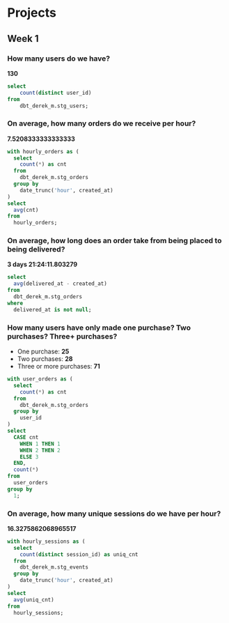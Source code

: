 # Projects

## Week 1

### How many users do we have?

**130**

```sql
select
    count(distinct user_id)
from
    dbt_derek_m.stg_users;
```

### On average, how many orders do we receive per hour?

**7.5208333333333333**

```sql
with hourly_orders as (
  select
    count(*) as cnt
  from
    dbt_derek_m.stg_orders
  group by
    date_trunc('hour', created_at)
)
select
  avg(cnt)
from
  hourly_orders;
```

### On average, how long does an order take from being placed to being delivered?

**3 days 21:24:11.803279**

```sql
select
  avg(delivered_at - created_at)
from
  dbt_derek_m.stg_orders
where
  delivered_at is not null;
```

### How many users have only made one purchase? Two purchases? Three+ purchases?

- One purchase: **25**
- Two purchases: **28**
- Three or more purchases: **71**

```sql
with user_orders as (
  select
    count(*) as cnt
  from
    dbt_derek_m.stg_orders
  group by
    user_id
)
select
  CASE cnt
    WHEN 1 THEN 1
    WHEN 2 THEN 2
    ELSE 3
  END,
  count(*)
from
  user_orders
group by
  1;
```

### On average, how many unique sessions do we have per hour?

**16.3275862068965517**

```sql
with hourly_sessions as (
  select
    count(distinct session_id) as uniq_cnt
  from
    dbt_derek_m.stg_events
  group by
    date_trunc('hour', created_at)
)
select
  avg(uniq_cnt)
from
  hourly_sessions;
```
